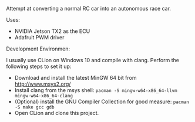 Attempt at converting a normal RC car into an autonomous race car.

Uses: 

  - NVIDIA Jetson TX2 as the ECU
  - Adafruit PWM driver

Development Environmen:

I usually use CLion on Windows 10 and compile with clang. Perform the following steps to set it up:

  - Download and install the latest MinGW 64 bit from http://www.msys2.org/
  - Install clang from the msys shell: `pacman -S mingw-w64-x86_64-llvm mingw-w64-x86_64-clang`
  - (Optional) install the GNU Compiler Collection for good measure: `pacman -S make gcc gdb`
  - Open CLion and clone this project.
